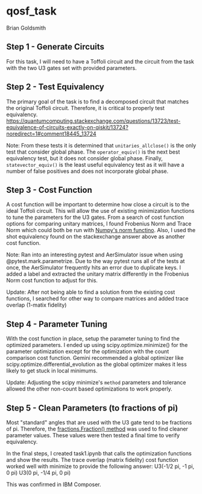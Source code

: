 # qosf_task
Brian Goldsmith

## Step 1 - Generate Circuits
For this task, I will need to have a Toffoli circuit and the circuit from the task with the two U3 gates set with provided parameters.

## Step 2 - Test Equivalency
The primary goal of the task is to find a decomposed circuit that matches the original Toffoli circuit. Therefore, it is critical to properly test equivalency.
https://quantumcomputing.stackexchange.com/questions/13723/test-equivalence-of-circuits-exactly-on-qiskit/13724?noredirect=1#comment18445_13724

Note: From these tests it is determined that `unitaries_allclose()` is the only test that consider global phase. The `operator_equiv()` is the next best equivalency test, but it does not consider global phase. Finally, `statevector_equiv()` is the least useful equivalency test as it will have a number of false positives and does not incorporate global phase.

## Step 3 - Cost Function
A cost function will be important to determine how close a circuit is to the ideal Toffoli circuit. This will allow the use of existing minimization functions to tune the parameters for the U3 gates.
From a search of cost function options for comparing unitary matrices, I found Frobenius Norm and Trace Norm which could both be run with [Numpy's norm functino](https://numpy.org/doc/stable/reference/generated/numpy.linalg.norm.html). Also, I used the shot equivalency found on the stackexchange answer above as another cost function.

Note: Ran into an interesting pytest and AerSimulator issue when using @pytest.mark.parametrize. Due to the way pytest runs all of the tests at once, the AerSimulator frequently hits an error due to duplicate keys. I added a label and extracted the unitary matrix differently in the Frobenius Norm cost function to adjust for this.

Update: After not being able to find a solution from the existing cost functions, I searched for other way to compare matrices and added trace overlap (1-matix fidelity)

## Step 4 - Parameter Tuning
With the cost function in place, setup the parameter tuning to find the optimized parameters. I ended up using scipy.optimize.minimize() for the parameter optimization except for the optimization with the count comparison cost function. Gemini recommended a global optimizer like scipy.optimize.differential_evolution as the global optimizer makes it less likely to get stuck in local minimums. 

Update: Adjusting the scipy minimize's `method` parameters and tolerance allowed the other non-count based optimizations to work properly.

## Step 5 - Clean Parameters (to fractions of pi)
Most "standard" angles that are used with the U3 gate tend to be fractions of pi. Therefore, the [fractions.Fraction() method](https://docs.python.org/3/library/fractions.html) was used to find cleaner parameter values. These values were then tested a final time to verify equivalency.

In the final steps, I created task1.ipynb that calls the optimization functions and show the results. The trace overlap (matrix fidelity) cost function worked well with minimize to provide the following answer:
U3(-1/2 pi, -1 pi, 0 pi)
U3(0 pi, -1/4 pi, 0 pi)

This was confirmed in IBM Composer.